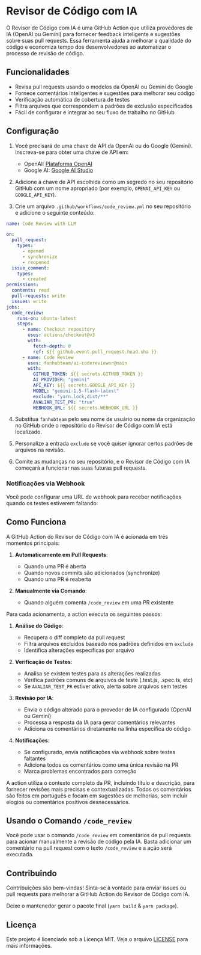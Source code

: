 # Revisor de Código com IA

O Revisor de Código com IA é uma GitHub Action que utiliza provedores de IA (OpenAI ou Gemini) para fornecer feedback inteligente e sugestões sobre suas pull requests. Essa ferramenta ajuda a melhorar a qualidade do código e economiza tempo dos desenvolvedores ao automatizar o processo de revisão de código.

## Funcionalidades

- Revisa pull requests usando o modelos da OpenAI ou Gemini do Google
- Fornece comentários inteligentes e sugestões para melhorar seu código
- Verificação automática de cobertura de testes
- Filtra arquivos que correspondem a padrões de exclusão especificados
- Fácil de configurar e integrar ao seu fluxo de trabalho no GitHub

## Configuração

1. Você precisará de uma chave de API da OpenAI ou do Google (Gemini). Inscreva-se para obter uma chave de API em:
   - OpenAI: [Plataforma OpenAI](https://platform.openai.com/signup)
   - Google AI: [Google AI Studio](https://makersuite.google.com/app/apikey)

2. Adicione a chave de API escolhida como um segredo no seu repositório GitHub com um nome apropriado (por exemplo, `OPENAI_API_KEY` ou `GOOGLE_API_KEY`).

3. Crie um arquivo `.github/workflows/code_review.yml` no seu repositório e adicione o seguinte conteúdo:

```yaml
name: Code Review with LLM

on:
  pull_request:
    types:
      - opened
      - synchronize
      - reopened
  issue_comment:
    types:
      - created
permissions:
  contents: read
  pull-requests: write
  issues: write
jobs:
  code_review:
    runs-on: ubuntu-latest
    steps:
      - name: Checkout repository
        uses: actions/checkout@v3
        with:
          fetch-depth: 0
          ref: ${{ github.event.pull_request.head.sha }}
      - name: Code Review
        uses: fanhubteam/ai-codereviewer@main
        with:
          GITHUB_TOKEN: ${{ secrets.GITHUB_TOKEN }}
          AI_PROVIDER: "gemini"
          API_KEY: ${{ secrets.GOOGLE_API_KEY }}
          MODEL: "gemini-1.5-flash-latest"
          exclude: "yarn.lock,dist/**"
          AVALIAR_TEST_PR: "true"
          WEBHOOK_URL: ${{ secrets.WEBHOOK_URL }}
```

4. Substitua `fanhubteam` pelo seu nome de usuário ou nome da organização no GitHub onde o repositório do Revisor de Código com IA está localizado.

5. Personalize a entrada `exclude` se você quiser ignorar certos padrões de arquivos na revisão.

6. Comite as mudanças no seu repositório, e o Revisor de Código com IA começará a funcionar nas suas futuras pull requests.

### Notificações via Webhook

Você pode configurar uma URL de webhook para receber notificações quando os testes estiverem faltando:

## Como Funciona

A GitHub Action do Revisor de Código com IA é acionada em três momentos principais:

1. **Automaticamente em Pull Requests**:
   - Quando uma PR é aberta
   - Quando novos commits são adicionados (synchronize)
   - Quando uma PR é reaberta

2. **Manualmente via Comando**:
   - Quando alguém comenta `/code_review` em uma PR existente

Para cada acionamento, a action executa os seguintes passos:

1. **Análise do Código**:
   - Recupera o diff completo da pull request
   - Filtra arquivos excluídos baseado nos padrões definidos em `exclude`
   - Identifica alterações específicas por arquivo

2. **Verificação de Testes**:
   - Analisa se existem testes para as alterações realizadas
   - Verifica padrões comuns de arquivos de teste (.test.js, .spec.ts, etc)
   - Se `AVALIAR_TEST_PR` estiver ativo, alerta sobre arquivos sem testes

3. **Revisão por IA**:
   - Envia o código alterado para o provedor de IA configurado (OpenAI ou Gemini)
   - Processa a resposta da IA para gerar comentários relevantes
   - Adiciona os comentários diretamente na linha específica do código

4. **Notificações**:
   - Se configurado, envia notificações via webhook sobre testes faltantes
   - Adiciona todos os comentários como uma única revisão na PR
   - Marca problemas encontrados para correção

A action utiliza o contexto completo da PR, incluindo título e descrição, para fornecer revisões mais precisas e contextualizadas. Todos os comentários são feitos em português e focam em sugestões de melhorias, sem incluir elogios ou comentários positivos desnecessários.

## Usando o Comando `/code_review`

Você pode usar o comando `/code_review` em comentários de pull requests para acionar manualmente a revisão de código pela IA. Basta adicionar um comentário na pull request com o texto `/code_review` e a ação será executada.

## Contribuindo

Contribuições são bem-vindas! Sinta-se à vontade para enviar issues ou pull requests para melhorar a GitHub Action do Revisor de Código com IA.

Deixe o mantenedor gerar o pacote final (`yarn build` & `yarn package`).

## Licença

Este projeto é licenciado sob a Licença MIT. Veja o arquivo [LICENSE](LICENSE) para mais informações.
